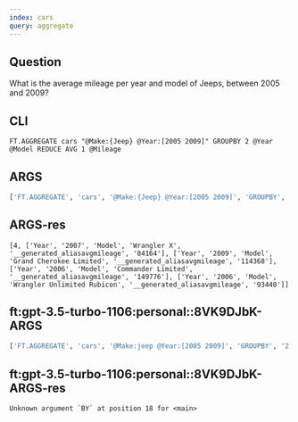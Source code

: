 ```yaml
---
index: cars
query: aggregate
---
```


## Question

What is the average mileage per year and model of Jeeps, between 2005 and 2009?

## CLI

```
FT.AGGREGATE cars "@Make:{Jeep} @Year:[2005 2009]" GROUPBY 2 @Year @Model REDUCE AVG 1 @Mileage
```

## ARGS

```python
['FT.AGGREGATE', 'cars', '@Make:{Jeep} @Year:[2005 2009]', 'GROUPBY', '2', '@Year', '@Model', 'REDUCE', 'AVG', '1', '@Mileage']
```


## ARGS-res

```
[4, ['Year', '2007', 'Model', 'Wrangler X', '__generated_aliasavgmileage', '84164'], ['Year', '2009', 'Model', 'Grand Cherokee Limited', '__generated_aliasavgmileage', '114368'], ['Year', '2006', 'Model', 'Commander Limited', '__generated_aliasavgmileage', '149776'], ['Year', '2006', 'Model', 'Wrangler Unlimited Rubicon', '__generated_aliasavgmileage', '93440']]
```

## ft:gpt-3.5-turbo-1106:personal::8VK9DJbK-ARGS

```python
['FT.AGGREGATE', 'cars', '@Make:jeep @Year:[2005 2009]', 'GROUPBY', '2', '@Model', '@Year', 'REDUCE', 'AVG', '1', '@Mileage', 'AS', 'avg', 'GROUPBY', '1', '@Model', 'REDUCE', 'AVG', '1', '@avg', 'BY', '@Year']
```

## ft:gpt-3.5-turbo-1106:personal::8VK9DJbK-ARGS-res

```
Unknown argument `BY` at position 18 for <main>
```